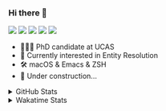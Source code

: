 ### Hi there 👋

[![](https://img.shields.io/badge/-Email-325180?logo=maildotru&logoColor=white&style=flat-square)](mailto:hi@wang.tianshu.me)
[![](https://img.shields.io/badge/-GitHub-black?logo=GitHub&style=flat-square)](https://github.com/tshu-w)
[![](https://img.shields.io/badge/-Telegram-26a5e4?labelColor=fafafa&logo=telegram&style=flat-square)](https://t.me/tshu_w) 
[![](https://img.shields.io/badge/-Twitter-1da1f2?logo=Twitter&logoColor=white&style=flat-square)](https://twitter.com/tshu_w)
[![](https://komarev.com/ghpvc/?username=tshu-w&color=blueviolet&style=flat-square)]()



- 🧑🏻‍🎓 PhD candidate at UCAS
- 🔭 Currently interested in Entity Resolution
- 🛠 macOS & Emacs & ZSH
- 🚧 Under construction...

<details>

<summary>GitHub Stats</summary>

![Tianshu's GitHub stats](https://github-readme-stats.vercel.app/api?username=tshu-w&show_icons=true&theme=buefy&count_private=true)
  
</details>


<details>
  <summary>Wakatime Stats</summary>

  Currently, files accessed by tramp cannot be tracked by wakatime, see https://github.com/wakatime/wakatime-mode/issues/27
  <br>
  
<!--START_SECTION:waka-->
![Code Time](http://img.shields.io/badge/Code%20Time-0%20secs-blue)

**I'm an Early 🐤** 

```text
🌞 Morning    50 commits     ███░░░░░░░░░░░░░░░░░░░░░░   13.12% 
🌆 Daytime    187 commits    ████████████░░░░░░░░░░░░░   49.08% 
🌃 Evening    140 commits    █████████░░░░░░░░░░░░░░░░   36.75% 
🌙 Night      4 commits      ░░░░░░░░░░░░░░░░░░░░░░░░░   1.05%

```
📅 **I'm Most Productive on Monday** 

```text
Monday       80 commits     █████░░░░░░░░░░░░░░░░░░░░   21.0% 
Tuesday      48 commits     ███░░░░░░░░░░░░░░░░░░░░░░   12.6% 
Wednesday    61 commits     ████░░░░░░░░░░░░░░░░░░░░░   16.01% 
Thursday     47 commits     ███░░░░░░░░░░░░░░░░░░░░░░   12.34% 
Friday       40 commits     ██░░░░░░░░░░░░░░░░░░░░░░░   10.5% 
Saturday     61 commits     ████░░░░░░░░░░░░░░░░░░░░░   16.01% 
Sunday       44 commits     ███░░░░░░░░░░░░░░░░░░░░░░   11.55%

```


📊 **This Week I Spent My Time On** 

```text
💬 Programming Languages: 
sh                       7 hrs 19 mins       ███████████████░░░░░░░░░░   59.73% 
Org                      4 hrs 24 mins       █████████░░░░░░░░░░░░░░░░   35.92% 
Emacs Lisp               29 mins             █░░░░░░░░░░░░░░░░░░░░░░░░   4.0% 
Bash                     2 mins              ░░░░░░░░░░░░░░░░░░░░░░░░░   0.36%

🔥 Editors: 
Zsh                      7 hrs 19 mins       ███████████████░░░░░░░░░░   59.73% 
Emacs                    4 hrs 56 mins       ██████████░░░░░░░░░░░░░░░   40.27%

🐱‍💻 Projects: 
Terminal                 6 hrs 27 mins       █████████████░░░░░░░░░░░░   52.68% 
Unknown Project          4 hrs 24 mins       █████████░░░░░░░░░░░░░░░░   35.92% 
emacs                    28 mins             █░░░░░░░░░░░░░░░░░░░░░░░░   3.93% 
universal-blocker        20 mins             ░░░░░░░░░░░░░░░░░░░░░░░░░   2.78% 
dotfiles                 16 mins             ░░░░░░░░░░░░░░░░░░░░░░░░░   2.18%

💻 Operating System: 
Mac                      7 hrs 20 mins       ███████████████░░░░░░░░░░   59.92% 
Linux                    4 hrs 54 mins       ██████████░░░░░░░░░░░░░░░   40.08%

```

**I Mostly Code in Python** 

```text
Python                   9 repos             ██████████░░░░░░░░░░░░░░░   42.86% 
HTML                     2 repos             ██░░░░░░░░░░░░░░░░░░░░░░░   9.52% 
Emacs Lisp               2 repos             ██░░░░░░░░░░░░░░░░░░░░░░░   9.52% 
JavaScript               2 repos             ██░░░░░░░░░░░░░░░░░░░░░░░   9.52% 
TeX                      2 repos             ██░░░░░░░░░░░░░░░░░░░░░░░   9.52%

```



 Last Updated on 03/07/2022 08:06:14 UTC
<!--END_SECTION:waka-->
</details>
